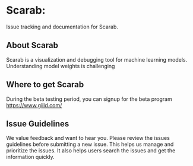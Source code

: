 # Scarab: 

Issue tracking and documentation for Scarab.

## About Scarab
Scarab is a visualization and debugging tool for machine learning models. Understanding model weights is challenging

## Where to get Scarab
During the beta testing period, you can signup for the beta program https://www.giild.com/

## Issue Guidelines
We value feedback and want to hear you. Please review the issues guidelines before submitting a new issue. This helps us manage and prioritize the issues. It also helps users search the issues and get the information quickly.


